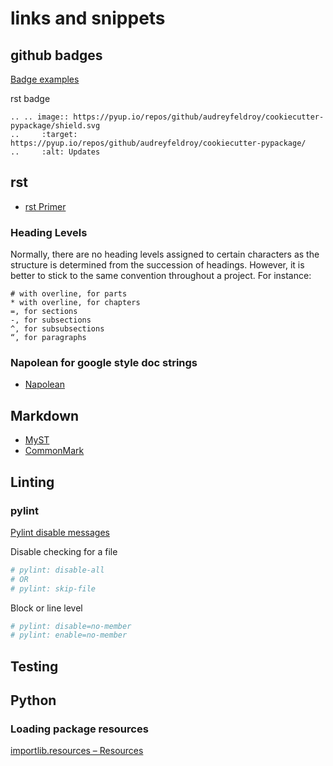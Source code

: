 # links and snippets

## github badges

[Badge examples](https://github.com/Naereen/badges)

rst badge

```text
.. .. image:: https://pyup.io/repos/github/audreyfeldroy/cookiecutter-pypackage/shield.svg
..     :target: https://pyup.io/repos/github/audreyfeldroy/cookiecutter-pypackage/
..     :alt: Updates
```

## rst

- [rst Primer](https://www.sphinx-doc.org/en/master/usage/restructuredtext/basics.html)

### Heading Levels

Normally, there are no heading levels assigned to certain characters as the structure is determined from the succession of headings. However, it is better to stick to the same convention throughout a project. For instance:

```text
# with overline, for parts
* with overline, for chapters
=, for sections
-, for subsections
^, for subsubsections
“, for paragraphs
```

### Napolean for google style doc strings

- [Napolean](https://www.sphinx-doc.org/en/master/usage/extensions/napoleon.html)

## Markdown

- [MyST](https://myst-parser.readthedocs.io/en/latest/index.html)
- [CommonMark](https://spec.commonmark.org/)

## Linting

### pylint

[Pylint disable messages](https://pylint.pycqa.org/en/latest/user_guide/messages/message_control.html#messages-control)

Disable checking for a file

```python
# pylint: disable-all
# OR
# pylint: skip-file
```

Block or line level

```python
# pylint: disable=no-member
# pylint: enable=no-member
```

## Testing

## Python

### Loading package resources

[importlib.resources – Resources](https://docs.python.org/3.11/library/importlib.resources.html#module-importlib.resources)
